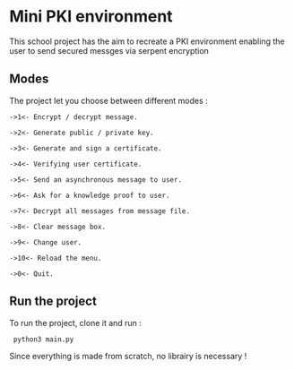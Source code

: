 # Mini PKI environment

This school project has the aim to recreate a PKI environment enabling the user to send secured messges via serpent encryption 

## Modes 

The project let you choose between different modes :

    ->1<- Encrypt / decrypt message.

    ->2<- Generate public / private key.

    ->3<- Generate and sign a certificate.

    ->4<- Verifying user certificate.

    ->5<- Send an asynchronous message to user.

    ->6<- Ask for a knowledge proof to user.

    ->7<- Decrypt all messages from message file.

    ->8<- Clear message box.

    ->9<- Change user.

    ->10<- Reload the menu.

    ->0<- Quit.

## Run the project 

To run the project, clone it and run : 

```
 python3 main.py
```

Since everything is made from scratch, no librairy is necessary !
